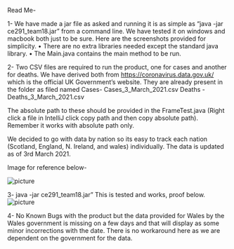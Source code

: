 Read Me-

1-	We have made a jar file as asked and running it is as simple as “java -jar ce291_team18.jar” from a command line. We have tested it on windows and macbook both just to be sure.
Here are the screenshots provided for simplicity.
•	There are no extra libraries needed except the standard java library.
•	The Main.java contains the main method to be run.

2-	Two CSV files are required to run the product, one for cases and another for deaths. We have derived both from https://coronavirus.data.gov.uk/ which is the official UK Government’s website.
They are already present in the folder as filed named
Cases- Cases_3_March_2021.csv
Deaths -Deaths_3_March_2021.csv	

The absolute path to these should be provided in the FrameTest.java (Right click a file in IntelliJ click copy path and then copy absolute path). Remember it works with absolute path only.

We decided to go with data by nation so its easy to track each nation (Scotland, England, N. Ireland, and wales) individually. The data is updated as of 3rd March 2021.

Image for reference below-

![picture](Final/Pictures/README/Csv.png)






3-	java -jar ce291_team18.jar”
This is tested and works, proof below. 
![picture](Final/Pictures/README/1.png)




4-	No Known Bugs with the product but the data provided for Wales by the Wales government is missing on a few days and that will display as some minor incorrections with the date.
There is no workaround here as we are dependent on the government for the data.
